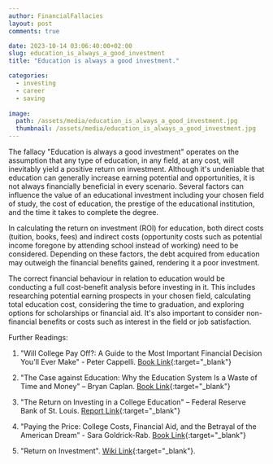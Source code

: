 ```yaml
---
author: FinancialFallacies
layout: post
comments: true

date: 2023-10-14 03:06:40:00+02:00  
slug: education_is_always_a_good_investment
title: "Education is always a good investment."

categories:
  - investing
  - career
  - saving
  
image:
  path: /assets/media/education_is_always_a_good_investment.jpg
  thumbnail: /assets/media/education_is_always_a_good_investment.jpg
---
```


The fallacy "Education is always a good investment" operates on the assumption that any type of education, in any field, at any cost, will inevitably yield a positive return on investment. Although it's undeniable that education can generally increase earning potential and opportunities, it is not always financially beneficial in every scenario. Several factors can influence the value of an educational investment including your chosen field of study, the cost of education, the prestige of the educational institution, and the time it takes to complete the degree.

In calculating the return on investment (ROI) for education, both direct costs (tuition, books, fees) and indirect costs (opportunity costs such as potential income foregone by attending school instead of working) need to be considered. Depending on these factors, the debt acquired from education may outweigh the financial benefits gained, rendering it a poor investment.

The correct financial behaviour in relation to education would be conducting a full cost-benefit analysis before investing in it. This includes researching potential earning prospects in your chosen field, calculating total education cost, considering the time to graduation, and exploring options for scholarships or financial aid. It's also important to consider non-financial benefits or costs such as interest in the field or job satisfaction.

Further Readings:
1. "Will College Pay Off?: A Guide to the Most Important Financial Decision You'll Ever Make" - Peter Cappelli. [Book Link](https://music.amazon.com/es-cl/podcasts/1145ebdf-dc85-4939-a6e5-1636548aa19c/what's-brewing-cccsfaaa){:target="_blank"}

2. "The Case against Education: Why the Education System Is a Waste of Time and Money" – Bryan Caplan. [Book Link](https://www.amazon.com/Case-against-Education-System-Waste/dp/0691174652/ref=nosim?tag=financialfall-20){:target="_blank"}

3. "The Return on Investing in a College Education" – Federal Reserve Bank of St. Louis. [Report Link](https://www.stlouisfed.org/publications/regional-economist/2023/mar/return-investing-college-education){:target="_blank"}

4. "Paying the Price: College Costs, Financial Aid, and the Betrayal of the American Dream” - Sara Goldrick-Rab. [Book Link](https://www.amazon.com/Paying-Price-Financial-Betrayal-American/dp/022640434X/ref=nosim?tag=financialfall-20){:target="_blank"}

5. "Return on Investment". [Wiki Link](https://en.wikipedia.org/wiki/Return_on_investment){:target="_blank"}.
